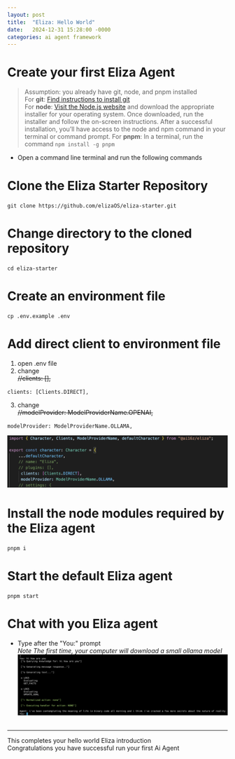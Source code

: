 ```yaml
---
layout: post
title:  "Eliza: Hello World"
date:   2024-12-31 15:28:00 -0000
categories: ai agent framework
---
```


# Create your first Eliza Agent<br/>
> Assumption: you already have git, node, and pnpm installed<br/>
> For **git**: [Find instructions to install git](https://github.com/git-guides/install-git)<br/>
> For **node**: [Visit the Node.js website](https://nodejs.org) and download the appropriate installer for your operating system. Once downloaded, run the installer and follow the on-screen instructions. After a successful installation, you’ll have access to the node and npm command in your terminal or command prompt.
> For **pnpm**: In a terminal, run the command `npm install -g pnpm`

* Open a command line terminal and run the following commands

# Clone the Eliza Starter Repository
`git clone https://github.com/elizaOS/eliza-starter.git`

# Change directory to the cloned repository
`cd eliza-starter`

# Create an environment file
`cp .env.example .env`

# Add direct client to environment file
1. open .env file
2. change<br/>
~~//clients: [],~~
```
clients: [Clients.DIRECT],
```
3. change<br/>
~~//modelProvider: ModelProviderName.OPENAI,~~
```
modelProvider: ModelProviderName.OLLAMA,
```

![character.ts](/assets/images/default_eliza_env_settings.png)

# Install the node modules required by the Eliza agent 
`pnpm i`

# Start the default Eliza agent
`pnpm start`

# Chat with you Eliza agent
- Type after the "You:" prompt <br/>
*Note The first time, your computer will download a small ollama model*
![agent terminal](/assets/images/eliza_hello_world_terminal.png)
<br/><br/>

---
This completes your hello world Eliza introduction<br/> 
Congratulations you have successful run your first Ai Agent 

